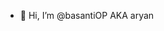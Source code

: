 - 👋 Hi, I’m @basantiOP AKA aryan

<!---
basantiOP/basantiOP is a ✨ special ✨ repository because its `README.md` (this file) appears on your GitHub profile.
You can click the Preview link to take a look at your changes.
--->
